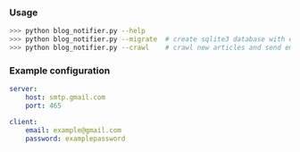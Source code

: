 ### Usage

```bash
>>> python blog_notifier.py --help
>>> python blog_notifier.py --migrate  # create sqlite3 database with empty tables
>>> python blog_notifier.py --crawl    # crawl new articles and send email to client
```

### Example configuration

```yaml
server:
    host: smtp.gmail.com
    port: 465

client:
    email: example@gmail.com
    password: examplepassword
```
